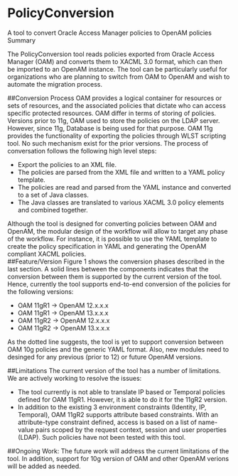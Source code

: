 # PolicyConversion
A tool to convert Oracle Access Manager policies to OpenAM policies
Summary

The PolicyConversion tool reads policies exported from Oracle Access Manager (OAM) and converts them to XACML 3.0 format, which can then be imported to an OpenAM instance. The tool can be particularly useful for organizations who are planning to switch from OAM to OpenAM and wish to automate the migration process. 

##Conversion Process
OAM provides a logical container for resources or sets of resources, and the associated policies that dictate who can access specific protected resources. OAM differ in terms of storing of policies.  Versions prior to 11g, OAM used to store the policies on the LDAP server. However, since 11g, Database is being used for that purpose. OAM 11g provides the functionality of exporting the policies through WLST scripting tool. No such mechanism exist for the prior versions. The process of conversation follows the following high level steps:

 - Export the policies to an XML file.
 - The policies are parsed from the XML file and written to a YAML policy template.
 - The policies are read and parsed from the YAML instance and converted to a set of Java classes. 
 - The Java classes are translated to various XACML 3.0 policy elements and combined together. 
 
Although the tool is designed for converting policies between OAM and OpenAM, the modular design of the workflow will allow to target any phase of the workflow. For instance, it is possible to use the YAML template to create the policy specification in YAML and generating the OpenAM compliant XACML policies.  
##Feature/Version
Figure 1 shows the conversion phases described in the last section. A solid lines between the components indicates that the conversion between them is supported by the current version of the tool. Hence, currently the tool supports end-to-end conversion of the policies for the following versions:
 - OAM 11gR1 -> OpenAM 12.x.x.x
 - OAM 11gR1 -> OpenAM 13.x.x.x
 - OAM 11gR2 -> OpenAM 12.x.x.x
 - OAM 11gR2 -> OpenAM 13.x.x.x

As the dotted line suggests, the tool is yet to support conversion between OAM 10g policies and the generic YAML format. Also, new modules need to desinged for any previous (prior to 12) or future OpenAM versions. 

##Limitations
The current version of the tool has a number of limitations. We are actively working to resolve the issues: 
 - The tool currently is not able to translate IP based or Temporal policies defined for OAM 11gR1. However, it is able to do it for the 11gR2 version. 
 - In addition to the existing 3 environment constraints (Identity, IP, Temporal), OAM 11gR2 supports attribute based constraints. With an attribute-type constraint defined, access is based on a list of name-value pairs scoped by the request context, session and user properties (LDAP). Such policies have not been tested with this tool. 

##Ongoing Work:
The future work will address the current limitations of the tool. In addition, support for 10g version of OAM and other OpenAM verions will be added as needed. 


